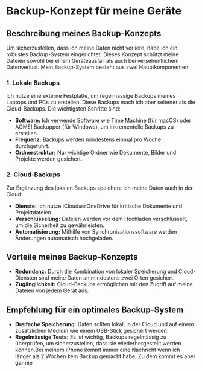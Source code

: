 # Backup-Konzept für meine Geräte

## Beschreibung meines Backup-Konzepts

Um sicherzustellen, dass ich meine Daten nicht verliere, habe ich ein robustes Backup-System eingerichtet. Dieses Konzept schützt meine Dateien sowohl bei einem Geräteausfall als auch bei versehentlichem Datenverlust. Mein Backup-System besteht aus zwei Hauptkomponenten:

### 1. Lokale Backups
Ich nutze eine externe Festplatte, um regelmässige Backups meines Laptops und PCs zu erstellen. Diese Backups mach ich aber seltener als die Cloud-Backups. Die wichtigsten Schritte sind:

- **Software:** Ich verwende Software wie Time Machine (für macOS) oder AOMEI Backupper (für Windows), um inkrementelle Backups zu erstellen.
- **Frequenz:** Backups werden mindestens einmal pro Woche durchgeführt.
- **Ordnerstruktur:** Nur wichtige Ordner wie Dokumente, Bilder und Projekte werden gesichert.

### 2. Cloud-Backups
Zur Ergänzung des lokalen Backups speichere ich meine Daten auch in der Cloud:

- **Dienste:** Ich nutze iCloud` und `OneDrive für kritische Dokumente und Projektdateien.
- **Verschlüsselung:** Dateien werden vor dem Hochladen verschlüsselt, um die Sicherheit zu gewährleisten.
- **Automatisierung:** Mithilfe von Synchronisationssoftware werden Änderungen automatisch hochgeladen.

## Vorteile meines Backup-Konzepts

- **Redundanz:** Durch die Kombination von lokaler Speicherung und Cloud-Diensten sind meine Daten an mindestens zwei Orten gesichert.
- **Zugänglichkeit:** Cloud-Backups ermöglichen mir den Zugriff auf meine Dateien von jedem Gerät aus.

## Empfehlung für ein optimales Backup-System

- **Dreifache Speicherung:** Daten sollten lokal, in der Cloud und auf einem zusätzlichen Medium wie einem USB-Stick gesichert werden.
- **Regelmässige Tests:** Es ist wichtig, Backups regelmässig zu überprüfen, um sicherzustellen, dass sie wiederhergestellt werden können.Bei meinem iPhone kommt immer eine Nachricht wenn ich länger als 2 Wochen kein Backup gemacht habe. Zu dem kommt es aber gar nie
